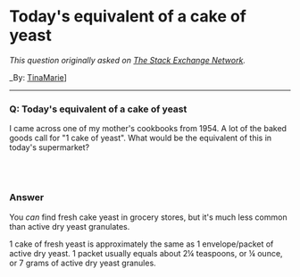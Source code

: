 ﻿# Today's equivalent of a cake of yeast

_This question originally asked on [The Stack Exchange Network](https://cooking.stackexchange.com/q/109732)._

_By: [TinaMarie](https://cooking.stackexchange.com/u/85694)]
<br><hr>
### Q: Today's equivalent of a cake of yeast
<p>I came across one of my mother's cookbooks from 1954.  A lot of the baked goods call for &quot;1 cake of yeast&quot;.  What would be the equivalent of this in today's supermarket?</p>

<br><br>
### Answer 
<p>You <em>can</em> find fresh cake yeast in grocery stores, but it's much less common than active dry yeast granulates.</p>
<p>1 cake of fresh yeast is approximately the same as 1 envelope/packet of active dry yeast. 1 packet usually equals about 2¼ teaspoons, or ¼ ounce, or 7 grams of active dry yeast granules.</p>

